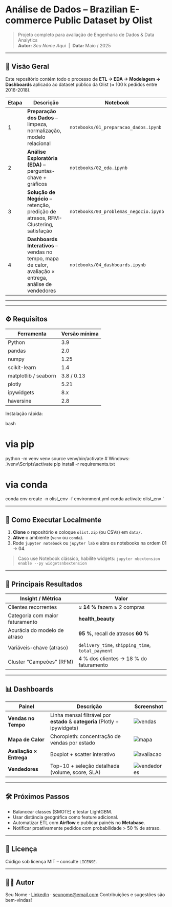   
# Análise de Dados – **Brazilian E-commerce Public Dataset by Olist**

> Projeto completo para avaliação de Engenharia de Dados & Data Analytics  
> **Autor:** _Seu Nome Aqui_ &nbsp;|&nbsp; **Data:** Maio / 2025  

---

## 🌟 Visão Geral

Este repositório contém todo o processo de **ETL → EDA → Modelagem → Dashboards** aplicado ao dataset público da Olist (≈ 100 k pedidos entre 2016-2018).

| Etapa | Descrição | Notebook |
|-------|-----------|----------|
| 1 | **Preparação dos Dados** – limpeza, normalização, modelo relacional | `notebooks/01_preparacao_dados.ipynb` |
| 2 | **Análise Exploratória (EDA)** – perguntas-chave + gráficos | `notebooks/02_eda.ipynb` |
| 3 | **Solução de Negócio** – retenção, predição de atrasos, RFM-Clustering, satisfação | `notebooks/03_problemas_negocio.ipynb` |
| 4 | **Dashboards Interativos** – vendas no tempo, mapa de calor, avaliação × entrega, análise de vendedores | `notebooks/04_dashboards.ipynb` |



---


---

## ⚙️ Requisitos

| Ferramenta | Versão mínima |
|------------|---------------|
| Python | 3.9 |
| pandas | 2.0 |
| numpy | 1.25 |
| scikit-learn | 1.4 |
| matplotlib / seaborn | 3.8 / 0.13 |
| plotly | 5.21 |
| ipywidgets | 8.x |
| haversine | 2.8 |

Instalação rápida:

 bash
# via pip
python -m venv venv
source venv/bin/activate        # Windows: .\venv\Scripts\activate
pip install -r requirements.txt

# via conda
conda env create -n olist_env -f environment.yml
conda activate olist_env
 `

---

## 🚀 Como Executar Localmente

1. **Clone** o repositório e coloque `olist.zip` (ou CSVs) em `data/`.
2. **Ative** o ambiente (`venv` ou `conda`).
3. Rode `jupyter notebook` ou `jupyter lab` e abra os notebooks na ordem 01 → 04.

> Caso use Notebook clássico, habilite widgets:
> `jupyter nbextension enable --py widgetsnbextension`

---

## 🏁 Principais Resultados

| Insight / Métrica               | Valor                                             |
| ------------------------------- | ------------------------------------------------- |
| Clientes recorrentes            | **≈ 14 %** fazem ≥ 2 compras                      |
| Categoria com maior faturamento | **health\_beauty**                                |
| Acurácia do modelo de atraso    | **95 %**, recall de atrasos **60 %**              |
| Variáveis-chave (atraso)        | `delivery_time`, `shipping_time`, `total_payment` |
| Cluster “Campeões” (RFM)        | 4 % dos clientes → 18 % do faturamento            |

---

## 📊 Dashboards

| Painel                  | Descrição                                                                   | Screenshot                                    |
| ----------------------- | --------------------------------------------------------------------------- | --------------------------------------------- |
| **Vendas no Tempo**     | Linha mensal filtrável por **estado** & **categoria** (Plotly + ipywidgets) | ![vendas](assets/dashboard_vendas.gif)        |
| **Mapa de Calor**       | Choropleth: concentração de vendas por estado                               | ![mapa](assets/choropleth.png)                |
| **Avaliação × Entrega** | Boxplot + scatter interativo                                                | ![avaliacao](assets/avaliacao_vs_entrega.png) |
| **Vendedores**          | Top-10 + seleção detalhada (volume, score, SLA)                             | ![vendedores](assets/vendedores.gif)          |

---

## 🛠️ Próximos Passos

* Balancear classes (SMOTE) e testar LightGBM.
* Usar distância geográfica como feature adicional.
* Automatizar ETL com **Airflow** e publicar painéis no **Metabase**.
* Notificar proativamente pedidos com probabilidade > 50 % de atraso.

---

## 📄 Licença

Código sob licença MIT – consulte `LICENSE`.

---

## 🙋‍♂️ Autor

Seu Nome · [LinkedIn](https://linkedin.com/in/seunome) · [seunome@email.com](mailto:seunome@email.com)
Contribuições e sugestões são bem-vindas!

 
 
